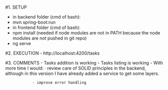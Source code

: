 

#1. SETUP
 - in backend folder (cmd of bash):
  - mvn spring-boot:run
 - in frontend folder (cmd of bash):
  - npm install   (needed if node modules are not in PATH because the node modules are not pushed in git repo)
  - ng serve

#2. EXECUTION
    - http://localhost:4200/tasks

#3. COMMENTS 
    - Tasks addition is working 
    - Tasks listing is working
    - With more time I would:
                · review care of SOLID principles in the backend, although in this version I have already added a service to get some layers.

                · improve error handling



